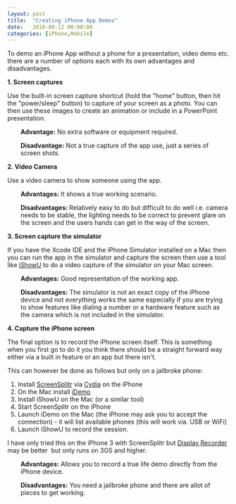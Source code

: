 ```yaml
---
layout: post
title:  "Creating iPhone App Demos"
date:   2010-08-12 00:00:00
categories: [iPhone,Mobile]
---
```


<p>To demo an iPhone App without a phone for a presentation, video demo etc. there are a number of options each with its own advantages and disadvantages.</p>
<p><strong>1. Screen captures</strong></p>
<p>Use the built-in screen capture shortcut (hold the "home" button, then hit the "power/sleep" button) to capture of your screen as a photo. You can then use these images to create an animation or include in a PowerPoint presentation.</p>
<p style="padding-left:30px;"><strong>Advantage:</strong> No extra software or equipment required.</p>
<p style="padding-left:30px;"><strong>Disadvantage:</strong> Not a true capture of the app use, just a series of screen shots.</p>
<p><strong>2. Video Camera</strong></p>
<p>Use a video camera to show someone using the app.</p>
<p style="padding-left:30px;"><strong>Advantages:</strong> It shows a true working scenario.</p>
<p style="padding-left:30px;"><strong>Disadvantages: </strong>Relatively easy to do but difficult to do well i.e. camera needs to be stable, the lighting needs to be correct to prevent glare on the screen and the users hands can get in the way of the screen.</p>
<p><strong>3. Screen capture the simulator</strong></p>
<p>If you have the Xcode IDE and the iPhone Simulator installed on a Mac then you can run the app in the simulator and capture the screen then use a tool like <a href="http://www.shinywhitebox.com/home/home.html">iShowU</a> to do a video capture of the simulator on your Mac screen.</p>
<p style="padding-left:30px;"><strong>Advantages:</strong> Good representation of the working app.<strong></strong></p>
<p style="padding-left:30px;"><strong>Disadvantages:</strong> The simulator is not an exact copy of the iPhone device and not everything works the same especially if you are trying to show features like dialing a number or a hardware feature such as the camera which is not included in the simulator.</p>
<p><strong>4. Capture the iPhone screen</strong></p>
<p>The final option is to record the iPhone screen itself. This is something when you first go to do it you think there should be a straight forward way either via a built in feature or an app but there isn't.</p>
<p>This can however be done as follows but only on a jailbroke phone:</p>
<ol>
<li>Install <a href="http://screensplitr.com/about/">ScreenSplitr</a> via <a href="http://cydia.saurik.com/">Cydia</a> on the iPhone</li>
<li>On the Mac install <a href="http://www.plutinosoft.com/idemo">iDemo</a> <a href="http://www.plutinosoft.com/idemo"> </a></li>
<li>Install iShowU on the Mac (or a similar tool)</li>
<li>Start ScreenSplitr on the iPhone</li>
<li>Launch iDemo on the Mac (the iPhone may ask you to accept the  connection) - it will list available phones (this will work via. USB or WiFi)</li>
<li>Launch iShowU to record the session.</li>
</ol>
<p>I have only tried this on the iPhone 3 with ScreenSplitr but <a href="http://www.iphonedownloadblog.com/2010/05/19/display-recorder/">Display Recorder</a> may be better  but only runs on 3GS and higher.</p>
<p style="padding-left:30px;"><strong>Advantages:</strong> Allows you to record a true life demo directly from the iPhone device.</p>
<p style="padding-left:30px;"><strong>Disadvantages:</strong> You need a jailbroke phone and there are allot of pieces to get working.</p>
